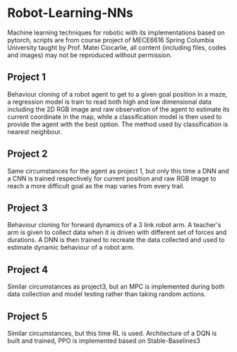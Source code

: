 # Robot-Learning-NNs
Machine learning techniques for robotic with its implementations based on pytorch, scripts are from course project of MECE6616 Spring Columbia University taught by Prof. Matei Ciocarlie, all content (including files, codes and images) may not be reproduced without permission.

## Project 1
Behaviour cloning of a robot agent to get to a given goal position in a maze, a regression model is train to read both high and low dimensional data including the 2D RGB image and raw observation of the agent to estimate its current coordinate in the map, while a classification model is then used to provide the agent with the best option. The method used by classification is nearest neighbour.

## Project 2
Same circumstances for the agent as project 1, but only this time a DNN and a CNN is trained respectively for current position and raw RGB image to reach a more difficult goal as the map varies from every trail.

## Project 3
Behaviour cloning for forward dynamics of a 3 link robot arm. A teacher's arm is given to collect data when it is driven with different set of forces and durations. A DNN is then trained to recreate the data collected and used to estimate dynamic behaviour of a robot arm.

## Project 4
Similar circumstances as project3, but an MPC is implemented during both data collection and model testing rather than taking random actions.

## Project 5
Similar circumstances, but this time RL is used. Architecture of a DQN is built and trained, PPO is implemented based on Stable-Baselines3

